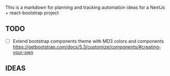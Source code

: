 This is a markdown for planning and tracking automation ideas for a NextJs + react-bootstrap project

## TODO
- [ ] Extend bootstrap components theme with MD3 colors and components https://getbootstrap.com/docs/5.3/customize/components/#creating-your-own



## IDEAS